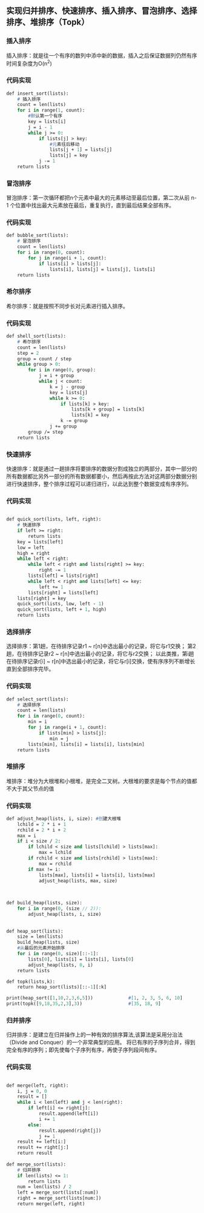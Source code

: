 ## 实现归并排序、快速排序、插入排序、冒泡排序、选择排序、堆排序（Topk）

### 插入排序
插入排序：就是往一个有序的数列中添中新的数据，插入之后保证数据列仍然有序
时间复杂度为O(n<sup>2</sup>)
### 代码实现
```p
def insert_sort(lists):
    # 插入排序
    count = len(lists)
    for i in range(1, count):
        #默认第一个有序
        key = lists[i]
        j = i - 1
        while j >= 0:
            if lists[j] > key:
                #元素往后移动
                lists[j + 1] = lists[j]
                lists[j] = key
            j -= 1
    return lists
```

### 冒泡排序
冒泡排序：第一次循环都把n个元素中最大的元素移动至最后位置，第二次从前 n-1 个位置中找出最大元素放在最后，重复执行，直到最后结果全部有序。
### 代码实现

```p
def bubble_sort(lists):
    # 冒泡排序
    count = len(lists)
    for i in range(0, count):
        for j in range(i + 1, count):
            if lists[i] > lists[j]:
                lists[i], lists[j] = lists[j], lists[i]
    return lists
```
### 希尔排序
希尔排序：就是按照不同步长对元素进行插入排序。
### 代码实现
```p
def shell_sort(lists):
    # 希尔排序
    count = len(lists)
    step = 2
    group = count / step
    while group > 0:
        for i in range(0, group):
            j = i + group
            while j < count:
                k = j - group
                key = lists[j]
                while k >= 0:
                    if lists[k] > key:
                        lists[k + group] = lists[k]
                        lists[k] = key
                    k -= group
                j += group
        group /= step
    return lists
```
### 快速排序
快速排序：就是通过一趟排序将要排序的数据分割成独立的两部分，其中一部分的所有数据都比另外一部分的所有数据都要小，然后再按此方法对这两部分数据分别进行快速排序，整个排序过程可以递归进行，以此达到整个数据变成有序序列。

### 代码实现
```p

def quick_sort(lists, left, right):
    # 快速排序
    if left >= right:
        return lists
    key = lists[left]
    low = left
    high = right
    while left < right:
        while left < right and lists[right] >= key:
            right -= 1
        lists[left] = lists[right]
        while left < right and lists[left] <= key:
            left += 1
        lists[right] = lists[left]
    lists[right] = key
    quick_sort(lists, low, left - 1)
    quick_sort(lists, left + 1, high)
    return lists
```
### 选择排序
选择排序：第1趟，在待排序记录r1 ~ r[n]中选出最小的记录，将它与r1交换；
第2趟，在待排序记录r2 ~ r[n]中选出最小的记录，将它与r2交换；
以此类推，第i趟在待排序记录r[i] ~ r[n]中选出最小的记录，将它与r[i]交换，使有序序列不断增长直到全部排序完毕。
### 代码实现
```p
def select_sort(lists):
    # 选择排序
    count = len(lists)
    for i in range(0, count):
        min = i
        for j in range(i + 1, count):
            if lists[min] > lists[j]:
                min = j
        lists[min], lists[i] = lists[i], lists[min]
    return lists
```
### 堆排序
堆排序：堆分为大根堆和小根堆，是完全二叉树。大根堆的要求是每个节点的值都不大于其父节点的值

### 代码实现
```p
def adjust_heap(lists, i, size): #创建大根堆
    lchild = 2 * i + 1
    rchild = 2 * i + 2
    max = i
    if i < size / 2:
        if lchild < size and lists[lchild] > lists[max]:
            max = lchild
        if rchild < size and lists[rchild] > lists[max]:
            max = rchild
        if max != i:
            lists[max], lists[i] = lists[i], lists[max]
            adjust_heap(lists, max, size)

 
 
def build_heap(lists, size):
    for i in range(0, (size // 2)): 
        adjust_heap(lists, i, size)
 
 
def heap_sort(lists):
    size = len(lists)
    build_heap(lists, size)
    #从最后的元素开始排序
    for i in range(0, size)[::-1]:
        lists[0], lists[i] = lists[i], lists[0]
        adjust_heap(lists, 0, i)
    return lists

def topk(lists,k):
	return heap_sort(lists)[::-1][:k]

print(heap_sort([1,10,2,3,6,5]))             #[1, 2, 3, 5, 6, 10]
print(topk([9,18,35,2,3],3))                 #[35, 18, 9]
```

### 归并排序
归并排序：是建立在归并操作上的一种有效的排序算法,该算法是采用分治法（Divide and Conquer）的一个非常典型的应用。
将已有序的子序列合并，得到完全有序的序列；即先使每个子序列有序，再使子序列段间有序。

### 代码实现
```p

def merge(left, right):
    i, j = 0, 0
    result = []
    while i < len(left) and j < len(right):
        if left[i] <= right[j]:
            result.append(left[i])
            i += 1
        else:
            result.append(right[j])
            j += 1
    result += left[i:]
    result += right[j:]
    return result
 
def merge_sort(lists):
    # 归并排序
    if len(lists) <= 1:
        return lists
    num = len(lists) / 2
    left = merge_sort(lists[:num])
    right = merge_sort(lists[num:])
    return merge(left, right)
```

